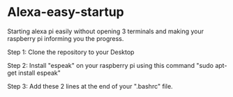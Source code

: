 # Alexa-easy-startup
Starting alexa pi easily without opening 3 terminals and making your raspberry pi informing you the progress.

Step 1: Clone the repository to your Desktop



Step 2: Install "espeak" on your raspberry pi using this command "sudo apt-get install espeak"




Step 3: Add these 2 lines at the end of your ".bashrc" file.
          
